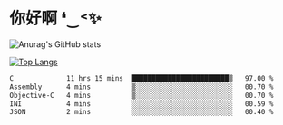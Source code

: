 # 你好啊 ❛‿˂✨

![Anurag's GitHub stats](https://github-readme-stats.vercel.app/api?username=ZombieFly&count_private=true&show_icons=true)

[![Top Langs](https://github-readme-stats.vercel.app/api/top-langs/?username=ZombieFly&layout=compact&count_private=true&hide=Ruby,makefile)](https://github.com/anuraghazra/github-readme-stats)

<!--START_SECTION:waka-->

```txt
C             11 hrs 15 mins  ████████████████████████▒   97.00 %
Assembly      4 mins          ▒░░░░░░░░░░░░░░░░░░░░░░░░   00.70 %
Objective-C   4 mins          ▒░░░░░░░░░░░░░░░░░░░░░░░░   00.70 %
INI           4 mins          ░░░░░░░░░░░░░░░░░░░░░░░░░   00.59 %
JSON          2 mins          ░░░░░░░░░░░░░░░░░░░░░░░░░   00.40 %
```

<!--END_SECTION:waka-->

